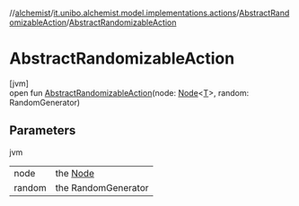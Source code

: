 //[alchemist](../../../index.md)/[it.unibo.alchemist.model.implementations.actions](../index.md)/[AbstractRandomizableAction](index.md)/[AbstractRandomizableAction](-abstract-randomizable-action.md)

# AbstractRandomizableAction

[jvm]\
open fun [AbstractRandomizableAction](-abstract-randomizable-action.md)(node: [Node](../../it.unibo.alchemist.model.interfaces/-node/index.md)<[T](../../it.unibo.alchemist.model.implementations.reactions/-chemical-reaction/index.md)>, random: RandomGenerator)

## Parameters

jvm

| | |
|---|---|
| node | the [Node](../../it.unibo.alchemist.model.interfaces/-node/index.md) |
| random | the RandomGenerator |
